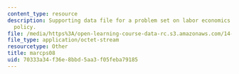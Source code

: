```yaml
---
content_type: resource
description: Supporting data file for a problem set on labor economics and public
  policy.
file: /media/https%3A/open-learning-course-data-rc.s3.amazonaws.com/14-64-labor-economics-and-public-policy-fall-2009/70333a34f36e8bbd5aa3f05feba79185_marcps08.dta
file_type: application/octet-stream
resourcetype: Other
title: marcps08
uid: 70333a34-f36e-8bbd-5aa3-f05feba79185
---
```

